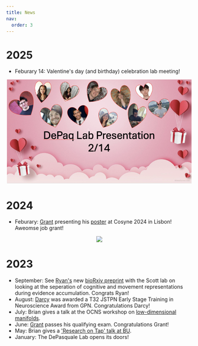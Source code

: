 ```yaml
---
title: News
nav:
  order: 3
---
```

2025
======
* Feburary 14: Valentine's day (and birthday) celebration lab meeting!
<div style="text-align: center;">
  <img src="/images/valentines.png" width="500">
</div>

2024
======

* Feburary: [Grant](https://depasquale-lab.github.io/members/Grant-Mcconachie.html) presenting his [poster](/images/Poster_draft_2.pdf) at Cosyne 2024 in Lisbon! Aweomse job grant!

<div style="text-align: center;">
  <img src="/images/IMG_4208.jpg" width="500">
</div>

2023
======
* September: See [Ryan's](https://depasquale-lab.github.io/members/ryan-senne.html) new [bioRxiv preprint](https://www.biorxiv.org/content/10.1101/2023.09.11.556575v1) with the Scott lab on looking at the seperation of cognitive and movement representations during evidence accumulation. Congrats Ryan!
* August: [Darcy](https://depasquale-lab.github.io/members/darcy-zi.html) was awarded a T32 JSTPN Early Stage Training in Neuroscience Award from GPN. Congratulations Darcy!
* July: Brian gives a talk at the OCNS workshop on [low-dimensional manifolds](https://cns2023.sched.com/event/1Kd7M/low-dimensional-manifolds-of-neural-dynamics-and-their-role-in-brain-function). 
* June: [Grant](https://depasquale-lab.github.io/members/Grant-Mcconachie.html) passes his qualifying exam. Congratulations Grant!
* May: Brian gives a ['Research on Tap' talk at BU](https://www.youtube.com/watch?v=lXQAFrmlqhU).
* January: The DePasquale Lab opens its doors!